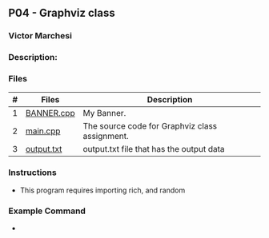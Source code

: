 ## P04 - Graphviz class
### Victor Marchesi
### Description:



### Files

|   #   | Files    | Description                      |
| :---: | -------- | -------------------------------- |
|   1   | [BANNER.cpp](./BANNER.cpp) | My Banner. |
|   2   | [main.cpp](./main.cpp)   | The source code for Graphviz class assignment. |
|   3   | [output.txt](./output.txt) | output.txt file that has the output data |


### Instructions

- This program requires importing rich, and random

### Example Command

-